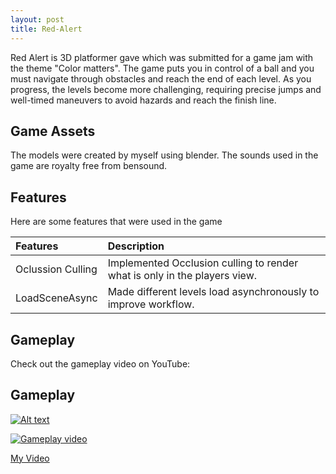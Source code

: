 ```yaml
---
layout: post
title: Red-Alert
---
```


Red Alert is 3D platformer gave which was submitted for a game jam with the theme "Color matters". The game puts you in control of a ball and you must navigate through obstacles and reach the end of each level. As you progress, the levels become more challenging, requiring precise jumps and well-timed maneuvers to avoid hazards and reach the finish line.


## Game Assets

The models were created by myself using blender. The sounds used in the game are royalty free from bensound.


## Features

Here are some features that were used in the game

| Features               | Description            |
| :---------------------|:-----------------------|
| Oclussion Culling      | Implemented Occlusion culling to render what is only in the players view. |
| LoadSceneAsync         | Made different levels load asynchronously to improve workflow.|


## Gameplay

Check out the gameplay video on YouTube:

## Gameplay

[![Alt text](https://img.youtube.com/vi/RsPWGuCCzLQ/0.jpg)](https://www.youtube.com/watch?v=RsPWGuCCzLQ)

[![Gameplay video](https://img.youtube.com/vi/RsPWGuCCzLQ)](https://www.youtube.com/watch?v=RsPWGuCCzLQ)

[My Video](https://www.youtube.com/watch?v=RsPWGuCCzLQ)